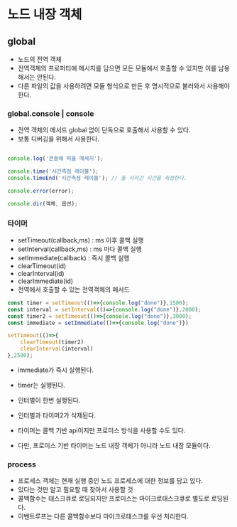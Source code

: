 # 노드 내장 객체

## global

- 노드의 전역 객체
- 전역객체의 프로퍼티에 메시지를 담으면 모든 모듈에서 호출할 수 있지만 이를 남용해서는 안된다.
- 다른 파일의 값을 사용하려면 모듈 형식으로 만든 후 명시적으로 불러와서 사용해야 한다.

### global.console | console

- 전역 객체의 메서드 global 없이 단독으로 호출해서 사용할 수 있다.
- 보통 디버깅을 위해서 사용한다.

``` javascript

console.log('콘솔에 띄울 메세지');

console.time('시간측정 레이블');
console.timeEnd('시간측정 레이블'); // 둘 사이간 시간을 측정한다.

console.error(error);

console.dir(객체, 옵션);
```

### 타이머

- setTimeout(callback,ms) : ms 이후 콜백 실행
- setInterval(callback,ms) : ms 마다 콜백 실행
- setImmediate(callback) : 즉시 콜백 실행
- clearTimeout(id)
- clearInterval(id)
- clearImmediate(id)
- 전역에서 호출할 수 있는 전역객체의 메서드

```javascript | timer.js
const timer = setTimeout(()=>{console.log("done")},1500);
const interval = setInterval(()=>{console.log("done")},2000);
const timer2 = setTimeout(()=>{console.log("done")},3000);
const immediate = setImmediate(()=>{console.log("done")})

setTimeout(()=>{
    clearTimeout(timer2)
    clearInterval(interval)
},2500);
```

- immediate가 즉시 실행된다.
- timer는 실행된다.
- 인터벌이 한번 실행된다.
- 인터벌과 타이머2가 삭제된다.

- 타이머는 콜백 기반 api이지만 프로미스 방식을 사용할 수도 있다.
- 다만, 프로미스 기반 타이머는 노드 내장 객체가 아니라 노드 내장 모듈이다.

### process

- 프로세스 객체는 현재 실행 중인 노드 프로세스에 대한 정보를 담고 있다.
- 있다는 것만 알고 필요할 때 찾아서 사용할 것
- 콜백함수는 태스크큐로 로딩되지만 프로미스는 마이크로태스크큐로 별도로 로딩된다.
- 이벤트루프는 다른 콜백함수보다 마이크로태스크를 우선 처리한다.

